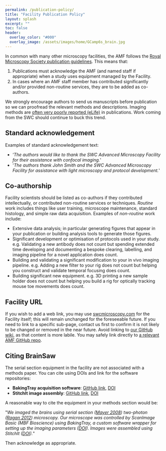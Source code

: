 ```yaml
---
permalink: /publication-policy/
title: "Facility Publication Policy"
layout: splash
excerpt: ""
toc: false
header:
  overlay_color: "#000"
  overlay_image: /assets/images/home/GCamp6s_brain.jpg
--- 
```


In common with many other microscopy facilities, the AMF follows the [Royal Microscopy Society publication guidelines](https://www.rms.org.uk/community/networks-affiliates/bioimaginguk-network/resources/imaging-facility-publication-guidelines.html). This means that:

1. Publications must acknowledge the AMF (and named staff if appropriate) when a study uses equipment managed by the Facility.
2. In cases where an AMF staff member has contributed significantly and/or provided non-routine services, they are to be added as co-authors. 

We strongly encourage authors to send us manuscripts before publication so we can proofread the relevant methods and descriptions. Imaging methods are [often very poorly reported (eLife)](https://elifesciences.org/articles/55133) in publications. Work coming from the SWC should continue to buck this trend. 


## Standard acknowledgement
Examples of standard acknowledgement text:
*  ‘_The authors would like to thank the SWC Advanced Microscopy Facility for their assistance with confocal imaging._'
*  '_The authors thank John Smith and the SWC Advanced Microscopy Facility for assistance with light microscopy and protocol development._'

## Co-authorship
Facility scientists should be listed as co-authors if they contributed intellectually, or contributed non-routine services or techniques.
_Routine_ work includes things like user training, microscope maintenance, standard histology, and simple raw data acquisition. Examples of _non-routine_ work include:

* Extensive data analysis; in particular generating figures that appear in your publication or building analysis tools to generate those figures. 
* Significant development or optimisation of protocols used in your study. e.g. Validating a new antibody does not count but spending extended time developing and documenting a bespoke clearing, labelling, and imaging pipeline for a novel application does count.
* Building and validating a significant modification to your in vivo imaging pipeline. e.g. Adding a new filter to your rig does not count but helping you construct and validate temporal focusing does count.   
* Building significant new equipment. e.g. 3D printing a new sample holder does not count but helping you build a rig for optically tracking mouse toe movements does count.


## Facility URL
If you wish to add a web link, you may use [swcmicroscopy.com](swcmicroscopy.com) for the Facility itself; this will remain unchanged for the foreseeable future. If you need to link to a specific sub-page, contact us first to confirm it is not likely to be changed or removed in the near future. Avoid linking to [our GitHub wiki](https://github.com/SWC-Advanced-Microscopy/swc-advanced-microscopy.github.io/wiki), as that content is more labile. You may safely link directly to [a relevant AMF GitHub repo](https://github.com/orgs/SWC-Advanced-Microscopy/repositories). 

## Citing BrainSaw
The serial section equipment in the facility are not associated with a methods paper. You can cite using DOIs and link for the software repositories:

* **BakingTray acquisition software**: [GitHub link](https://github.com/SWC-Advanced-Microscopy/BakingTray), [DOI](https://zenodo.org/badge/latestdoi/96208671)
* **StitchIt image assembly**: [GitHub link](https://github.com/SWC-Advanced-Microscopy/StitchIt), [DOI](https://zenodo.org/badge/latestdoi/57851444)

A reasonable way to cite the equipment in your methods section would be:

"_We imaged the brains using serial section ([Mayer 2008](https://doi.org/10.1111/j.1365-2818.2008.02024.x)) two-photon ([Ragan 2012](https://www.ncbi.nlm.nih.gov/pmc/articles/PMC3297424/)) microscopy. Our microscope was controlled by ScanImage Basic (MBF Bioscience) using BakingTray, a custom software wrapper for setting up the imaging parameters ([DOI](https://zenodo.org/badge/latestdoi/96208671)). Images were assembled using StitchIt ([DOI](https://zenodo.org/badge/latestdoi/57851444))._"

Then acknowledge as appropriate. 
